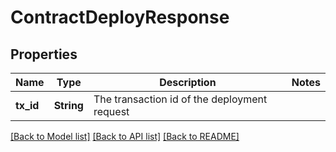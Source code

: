 # ContractDeployResponse

## Properties

Name | Type | Description | Notes
------------ | ------------- | ------------- | -------------
**tx_id** | **String** | The transaction id of the deployment request | 

[[Back to Model list]](../README.md#documentation-for-models) [[Back to API list]](../README.md#documentation-for-api-endpoints) [[Back to README]](../README.md)


